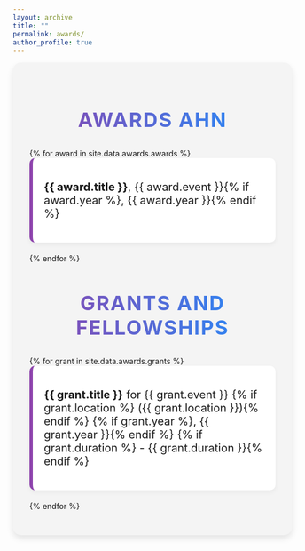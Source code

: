 ```yaml
---
layout: archive
title: ""
permalink: awards/
author_profile: true
---
```


<!-- Custom Styles for Page -->
<style>
  /* Style for the page container */
  .awards-container {
    max-width: 1500px; /* Wide width for spacious layout */
    margin: 0 auto; /* Center the container */
    padding: 30px; /* Add padding for spacing */
    background-color: #f4f4f4; /* Light grey background for contrast */
    border-radius: 15px; /* Rounded corners for a modern look */
    box-shadow: 0 6px 12px rgba(0, 0, 0, 0.1); /* Slightly deeper shadow for emphasis */
  }

  /* Style for the headings */
  .awards-container h2 {
    font-size: 36px; /* Larger font size for emphasis */
    font-weight: bold; /* Bold font for the heading */
    text-align: center; /* Center-align the heading */
    margin-bottom: 30px; /* Space below the heading */
    background: linear-gradient(to right, #8e44ad, #1e90ff); /* Gradient text color */
    -webkit-background-clip: text; /* Clip the background to text */
    color: transparent; /* Transparent text to show gradient */
    text-transform: uppercase; /* Uppercase text for distinction */
    letter-spacing: 2px; /* Spacing between letters for a more open look */
  }

  /* Style for the list items */
  .awards-container ul {
    list-style-type: none; /* Remove default list styling */
    padding: 0; /* Remove padding */
  }

  .awards-container li {
    font-size: 20px; /* Slightly larger font size for readability */
    margin-bottom: 20px; /* Space below each list item */
    padding: 20px; /* Add padding for space */
    background-color: #ffffff; /* White background for contrast */
    border-left: 6px solid #8e44ad; /* Thicker colored border on the left */
    border-radius: 10px; /* Rounded corners for a softer look */
    box-shadow: 0 4px 8px rgba(0, 0, 0, 0.05); /* Subtle shadow for depth */
    transition: transform 0.2s ease, box-shadow 0.2s ease; /* Smooth transition for hover effect */
  }

  .awards-container li:hover {
    transform: translateY(-5px); /* Slight lift effect on hover */
    box-shadow: 0 8px 16px rgba(0, 0, 0, 0.1); /* Enhanced shadow on hover */
  }

  /* Responsive design for mobile */
  @media (max-width: 600px) {
    .awards-container {
      max-width: 95%; /* Adjust container width for mobile */
    }

    .awards-container h2 {
      font-size: 28px; /* Smaller font size for mobile */
    }

    .awards-container li {
      font-size: 18px; /* Smaller font size for list items */
    }
  }
</style>

<!-- Main Container -->
<div class="awards-container">
  <h2>Awards Ahn</h2>
  <ul>
    {% for award in site.data.awards.awards %}
    <li>
      <p><strong>{{ award.title }}</strong>, {{ award.event }}{% if award.year %}, {{ award.year }}{% endif %}</p>
    </li>
    {% endfor %}
  </ul>

  <h2>Grants and Fellowships</h2>
  <ul>
    {% for grant in site.data.awards.grants %}
    <li>
      <p>
        <strong>{{ grant.title }}</strong> for {{ grant.event }}
        {% if grant.location %} ({{ grant.location }}){% endif %}
        {% if grant.year %}, {{ grant.year }}{% endif %}
        {% if grant.duration %} - {{ grant.duration }}{% endif %}
      </p>
    </li>
    {% endfor %}
  </ul>
</div>

